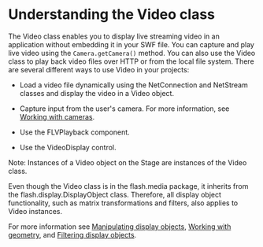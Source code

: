 # Understanding the Video class

<div>

The Video class enables you to display live streaming video in an application
without embedding it in your SWF file. You can capture and play live video using
the `Camera.getCamera()` method. You can also use the Video class to play back
video files over HTTP or from the local file system. There are several different
ways to use Video in your projects:

- Load a video file dynamically using the NetConnection and NetStream classes
  and display the video in a Video object.

- Capture input from the user's camera. For more information, see
  [Working with cameras](WSfffb011ac560372f3fa68e8912e3ab6b8cb-8000.html).

- Use the FLVPlayback component.

- Use the VideoDisplay control.

<div>

Note: Instances of a Video object on the Stage are instances of the Video class.

</div>

Even though the Video class is in the flash.media package, it inherits from the
flash.display.DisplayObject class. Therefore, all display object functionality,
such as matrix transformations and filters, also applies to Video instances.

For more information see
[Manipulating display objects](WS5b3ccc516d4fbf351e63e3d118a9b90204-7e0c.html),
[Working with geometry](WS5b3ccc516d4fbf351e63e3d118a9b90204-7e23.html), and
[Filtering display objects](WS5b3ccc516d4fbf351e63e3d118a9b90204-7e37.html).

</div>

<div>

<div>

</div>

</div>
